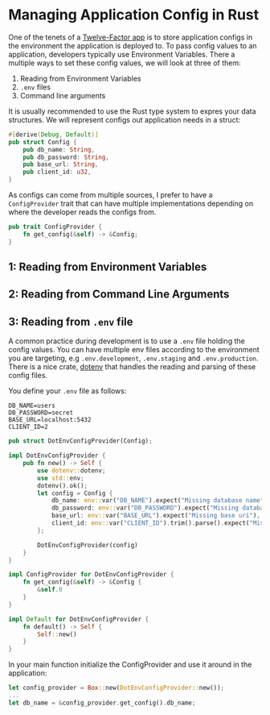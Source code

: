 # Managing  Application Config in Rust
One of the tenets of a [Twelve-Factor app](https://12factor.net/) is to store application configs in the environment the application is deployed to. To pass config values to an application, developers typically use Environment Variables.  There a multiple ways to set these config values, we will look at three of them:
1. Reading from Environment Variables
2. `.env` files
3. Command line arguments

It is usually recommended to use the Rust type system to expres your data structures. We will represent configs out application needs in a struct:

```rs
#[derive(Debug, Default)]
pub struct Config {
    pub db_name: String,
    pub db_password: String,
    pub base_url: String,
    pub client_id: u32,
}
```
As configs can come from multiple sources, I prefer to have a `ConfigProvider` trait that can have multiple implementations depending on where the developer reads the configs from.

```rs
pub trait ConfigProvider {
    fn get_config(&self) -> &Config;
}
```

## 1: Reading from Environment Variables


## 2: Reading from Command Line Arguments


## 3: Reading from `.env` file
A common practice during development is to use a `.env` file holding the config values. You can have multiple env files according to the environment you are targeting, e.g `.env.development`, `.env.staging` and `.env.production`.
There is a nice crate,  [dotenv](https://crates.io/crates/dotenv) that handles the reading and parsing of these config files.

You define your `.env` file as follows:

```
DB_NAME=users
DB_PASSWORD=secret
BASE_URL=localhost:5432
CLIENT_ID=2
```

```rs
pub struct DotEnvConfigProvider(Config);

impl DotEnvConfigProvider {
    pub fn new() -> Self {
        use dotenv::dotenv;
        use std::env;
        dotenv().ok();
        let config = Config {
            db_name: env::var("DB_NAME").expect("Missing database name"),
            db_password: env::var("DB_PASSWORD").expect("Missing database password"),
            base_url: env::var("BASE_URL").expect("Missing base uri"),
            client_id: env::var("CLIENT_ID").trim().parse().expect("Missing client id"),
        };

        DotEnvConfigProvider(config)
    }
}

impl ConfigProvider for DotEnvConfigProvider {
    fn get_config(&self) -> &Config {
        &self.0
    }
}

impl Default for DotEnvConfigProvider {
    fn default() -> Self {
        Self::new()
    }
}
```

In your main function initialize the ConfigProvider and use it around in the application:

```rs
let config_provider = Box::new(DotEnvConfigProvider::new());
...
let db_name = &config_provider.get_config().db_name;
```
